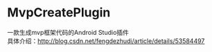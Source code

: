 # MvpCreatePlugin
一款生成mvp框架代码的Android Studio插件<br>
具体介绍：http://blog.csdn.net/fengdezhudi/article/details/53584497
